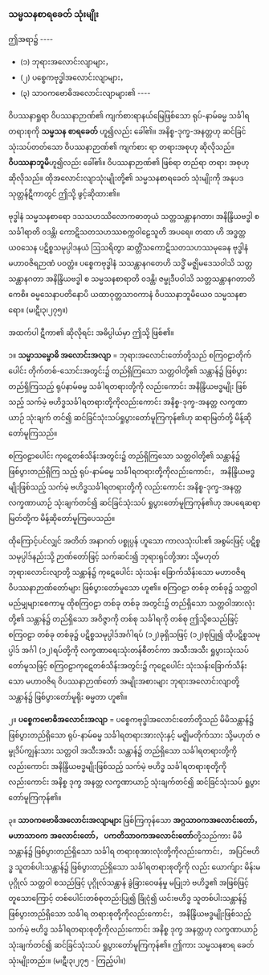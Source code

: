### သမ္မသနစာရခေတ် သုံးမျိုး

ဤအရာ၌ ----

- (၁) ဘုရားအလောင်းလျာများ，
- (၂) ပစ္စေကဗုဒ္ဓါအလောင်းလျာများ，
- (၃) သာ၀ကဗောဓိအလောင်းလျာများ၏ ----

ဝိပဿနာရှုရာ ဝိပဿနာဉာဏ်၏ ကျက်စားရာနယ်မြေဖြစ်သော ရုပ်-နာမ်ဓမ္မ သင်္ခါရတရားစုကို **သမ္မသန** **စာရခေတ်** ဟူ၍လည်း ခေါ်၏။ 
အနိစ္စ-ဒုက္ခ-အနတ္တဟု ဆင်ခြင်သုံးသပ်တတ်သော ဝိပဿနာဉာဏ်၏ ကျက်စား ရာ တရားအစုဟု ဆိုလိုသည်။ 
**ဝိပဿနာဘူမိ**ဟူ၍လည်း ခေါ်၏။ 
ဝိပဿနာဉာဏ်၏ ဖြစ်ရာ တည်ရာ တရား အစုဟု ဆိုလိုသည်။ 
ထိုအလောင်းလျာသုံးမျိုးတို့၏ သမ္မသနစာရခေတ် သုံးမျိုးကို အနုပဒသုတ္တန်ဋီကာတွင် ဤသို့ ဖွင့်ဆိုထား၏။

ဗုဒ္ဓါနံ သမ္မသနစာရော ဒသသဟဿိလောကဓာတုယံ သတ္တသန္တာနဂတာ၊ အနိန္ဒြိယဗဒ္ဓါ စ သင်္ခါရာတိ ၀ဒန္တိ၊ ကောဋိသတသဟဿစက္ကဝါဠေသူတိ အပရေ။ 
တထာ ဟိ အဒ္ဓတ္တယ၀သေန ပဋိစ္စသမုပ္ပါဒနယံ ဩသရိတွာ ဆတ္တိံသကောဋိသတသဟဿမုခေန ဗုဒ္ဓါနံ မဟာ၀ဇိရဉာဏံ ပဝတ္တံ။ 
ပစ္စေကဗုဒ္ဓါနံ သသန္တာနဂတေဟိ သဒ္ဓိံ မဇ္ဈိမဒေသဝါသိ သတ္တသန္တာနဂတာ အနိန္ဒြိယဗဒ္ဓါ စ သမ္မသနစာရာတိ ၀ဒန္တိ၊ ဇမ္ဗုဒီပဝါသိ သတ္တသန္တာနဂတာတိ ကေစိ။ 
ဓမ္မသေနာပတိနောပိ ယထာဝုတ္တသာ၀ကာနံ ဝိပဿနာဘူမိယေ၀ သမ္မသနစာရော။ (မ၊ဋီ၊၃၊၂၇၅။)

အထက်ပါ ဋီကာ၏ ဆိုလိုရင်း အဓိပ္ပါယ်မှာ ဤသို့ ဖြစ်၏။

၁။ **သမ္မာသမ္ဗောဓိ အလောင်းအလျာ** = ဘုရားအလောင်းတော်တို့သည် စကြ၀ဠာတိုက်ပေါင်း တိုက်တစ်-သောင်းအတွင်း၌ တည်ရှိကြသော သတ္တဝါတို့၏ သန္တာန်၌ ဖြစ်ပွားတည်ရှိကြသည့် ရုပ်နာမ်ဓမ္မ သင်္ခါရတရားတို့ကို လည်းကောင်း အနိန္ဒြိယဗဒ္ဓမျိုး ဖြစ်သည့် သက်မဲ့ ဗဟိဒ္ဓသင်္ခါရတရားတို့ကိုလည်းကောင်း အနိစ္စ-ဒုက္ခ-အနတ္တ လက္ခဏာယာဉ် သုံးချက် တင်၍ ဆင်ခြင်သုံးသပ်ရှုပွားတော်မူကြကုန်၏ဟု ဆရာမြတ်တို့ မိန့်ဆိုတော်မူကြသည်။

စကြ၀ဠာပေါင်း ကုဋေတစ်သိန်းအတွင်း၌ တည်ရှိကြသော သတ္တဝါတို့၏ သန္တာန်၌ ဖြစ်ပွားတည်ရှိကြ သည့် ရုပ်-နာမ်ဓမ္မ သင်္ခါရတရားတို့ကိုလည်းကောင်း， အနိန္ဒြိယဗဒ္ဓမျိုးဖြစ်သည့် သက်မဲ့ ဗဟိဒ္ဓသင်္ခါရတရားတို့ကို လည်းကောင်း အနိစ္စ-ဒုက္ခ-အနတ္တ လက္ခဏာယာဉ် သုံးချက်တင်၍ ဆင်ခြင်သုံးသပ် ရှုပွားတော်မူကြကုန်၏ဟု အပရေဆရာမြတ်တို့က မိန့်ဆိုတော်မူကြပေသည်။

ထိုကြောင့်ပင်လျှင် အတိတ် အနာဂတ် ပစ္စုပ္ပန် ဟူသော ကာလသုံးပါး၏ အစွမ်းဖြင့် ပဋိစ္စသမုပ္ပါဒ်နည်းသို့ ဉာဏ်တော်ဖြင့် သက်ဆင်း၍ ဘုရားရှင်တို့အား သို့မဟုတ် ဘုရားလောင်းလျာတို့ သန္တာန်၌ ကုဋေပေါင်း သုံးသန်း ခြောက်သိန်းသော မဟာ၀ဇိရ ဝိပဿနာဉာဏ်တော်များ ဖြစ်ပွားတော်မူသော ဟူ၏။ 
စကြ၀ဠာ တစ်ခု တစ်ခု၌ သတ္တဝါ မည်မျှများစေကာမူ ထိုစကြ၀ဠာ တစ်ခု တစ်ခု အတွင်း၌ တည်ရှိသော သတ္တဝါအားလုံးတို့၏ သန္တာန်၌ တည်ရှိသော အဝိဇ္ဇာကို တစ်စု သင်္ခါရကို တစ်စု ဤသို့စသည်ဖြင့် စကြ၀ဠာ တစ်ခု တစ်ခု၌ ပဋိစ္စသမုပ္ပါဒ်အင်္ဂါရပ် (၁၂)ခုရှိသဖြင့် (၁၂)စုပြု၍ ထိုပဋိစ္စသမုပ္ပါဒ် အင်္ဂါ (၁၂)ရပ်တို့ကို လက္ခဏာရေးသုံးတန်စီတင်ကာ အသီးအသီး ရှုပွားသုံးသပ်တော်မူသဖြင့် စကြ၀ဠာကုဋေတစ်သိန်းအတွင်း၌ ကုဋေပေါင်း သုံးသန်းခြောက်သိန်းသော မဟာ၀ဇိရ ဝိပဿနာဉာဏ်တော် အမျိုးအစားများ ဘုရားအလောင်းလျာတို့ သန္တာန်၌ ဖြစ်ပွားတော်မူရိုး ဓမ္မတာ ဟူ၏။

၂။ **ပစ္စေကဗောဓိအလောင်းအလျာ** = ပစ္စေကဗုဒ္ဓါအလောင်းတော်တို့သည် မိမိသန္တာန်၌ ဖြစ်ပွားတည်ရှိသော ရုပ်-နာမ်ဓမ္မ သင်္ခါရတရားအားလုံးနှင့် မဇ္ဈိမတိုက်သား သို့မဟုတ် ဇမ္ဗုဒိပ်ကျွန်းသား သတ္တဝါ အသီးအသီး သန္တာန်၌ တည်ရှိသော သင်္ခါရတရားတို့ကိုလည်းကောင်း အနိန္ဒြိယဗဒ္ဓမျိုးဖြစ်သည့် သက်မဲ့ ဗဟိဒ္ဓ သင်္ခါရတရားစုတို့ကို လည်းကောင်း အနိစ္စ ဒုက္ခ အနတ္တ လက္ခဏာယာဉ် သုံးချက်တင်၍ ဆင်ခြင်သုံးသပ် ရှုပွားတော်မူကြကုန်၏။

၃။ **သာ၀ကဗောဓိအလောင်းအလျာများ** ဖြစ်ကြကုန်သော **အဂ္ဂသာ၀ကအလောင်းတော်， မဟာသာ၀က** **အလောင်းတော်， ပကတိသာ၀ကအလောင်းတော်**တို့သည်ကား မိမိသန္တာန်၌ ဖြစ်ပွားတည်ရှိသော သင်္ခါရ တရားစုအားလုံးတို့ကိုလည်းကောင်း， အပြင်ဗဟိဒ္ဓ သူတစ်ပါးသန္တာန်၌ ဖြစ်ပွားတည်ရှိသော သင်္ခါရတရားစုတို့ကို လည်း ယောက်ျား မိန်းမ ပုဂ္ဂိုလ် သတ္တဝါ စသည်ဖြင့် ပုဂ္ဂိုလ်သန္တာန် ခွဲခြားဝေဖန်မှု မပြုဘဲ ဗဟိဒ္ဓ၏ အဖြစ်ဖြင့် တူသောကြောင့် တစ်ပေါင်းတစ်စုတည်းပြု၍ ခြုံငုံ၍ ယင်းဗဟိဒ္ဓ သူတစ်ပါးသန္တာန်၌ ဖြစ်ပွားတည်ရှိသော သင်္ခါရ တရားစုတို့ကိုလည်းကောင်း， အနိန္ဒြိယဗဒ္ဓမျိုးဖြစ်သည့် သက်မဲ့ ဗဟိဒ္ဓ သင်္ခါရတရားစုတို့ကိုလည်းကောင်း အနိစ္စ ဒုက္ခ အနတ္တဟု လက္ခဏာယာဉ် သုံးချက်တင်၍ ဆင်ခြင်သုံးသပ် ရှုပွားတော်မူကြကုန်၏။ 
ဤကား သမ္မသနစာရ ခေတ် သုံးမျိုးတည်း။ (မ၊ဋီ၊၃၊၂၇၅ - ကြည့်ပါ။)